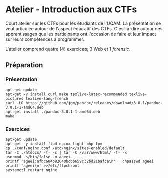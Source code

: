 # Atelier - Introduction aux CTFs

Court atelier sur les CTFs pour les étudiants de l'UQAM. La
présentation se veut articulée autour de l'aspect éducatif des
CTFs. C'est-à-dire autour des apprentissages que les participants ont
l'occasion de faire et leur impact sur leurs compétences à programmer.

L'atelier comprend quatre (4) exercices; 3 Web et 1 _forensic_.


## Préparation

### Présentation

```
apt-get update
apt-get -y install curl make texlive-latex-recommended texlive-pictures texlive-lang-french
curl -LO https://github.com/jgm/pandoc/releases/download/3.0.1/pandoc-3.0.1-1-amd64.deb
apt-get install ./pandoc-3.0.1-1-amd64.deb
make
```

### Exercices

```
apt-get update
apt-get -y install ftpd nginx-light php-fpm
cp ./conf/nginx.conf /etc/nginx/sites-enabled/default
tar -C ./htdocs/ -f- -c | tar -C /var/www/html/ -f- -x
usermod -s/bin/false -m ageei
printf 'ageei:afbc604b82040bcbb659c32bd21bafca\n' | chpasswd ageei
printf 'ageei\n' >>/etc/ftpchroot
systemctl restart nginx
```
